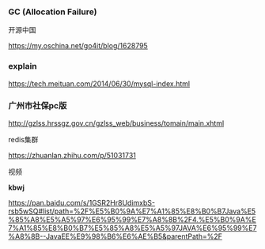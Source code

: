 ### GC (Allocation Failure)

开源中国

<https://my.oschina.net/go4it/blog/1628795>

### explain

<https://tech.meituan.com/2014/06/30/mysql-index.html>

### 广州市社保pc版

http://gzlss.hrssgz.gov.cn/gzlss_web/business/tomain/main.xhtml

redis集群

<https://zhuanlan.zhihu.com/p/51031731>

视频

**kbwj**

https://pan.baidu.com/s/1GSR2Hr8UdimxbS-rsb5wSQ#list/path=%2F%E5%B0%9A%E7%A1%85%E8%B0%B7Java%E5%85%A8%E5%A5%97%E6%95%99%E7%A8%8B%2F4.%E5%B0%9A%E7%A1%85%E8%B0%B7%E5%85%A8%E5%A5%97JAVA%E6%95%99%E7%A8%8B--JavaEE%E9%98%B6%E6%AE%B5&parentPath=%2F

